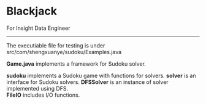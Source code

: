 Blackjack
=========

For Insight Data Engineer

--------------------------------

The executiable file for testing is under src/com/shengxuanye/sudoku/Examples.java

__Game.java__ implements a framework for Sudoku solver. 

__sudoku__ implements a Sudoku game with functions for solvers. 
__solver__ is an interface for Sudoku solvers.
__DFSSolver__ is an instance of solver implemented using DFS.  
__FileIO__ includes I/O functions. 
